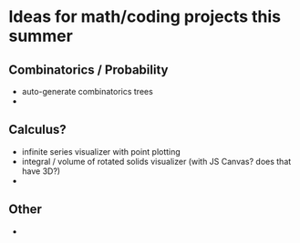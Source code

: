 
# Ideas for math/coding projects this summer

## Combinatorics / Probability
 - auto-generate combinatorics trees
 - 

## Calculus?
 - infinite series visualizer with point plotting
 - integral / volume of rotated solids visualizer (with JS Canvas? does that have 3D?)
 - 

## Other
- 